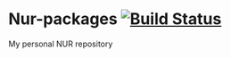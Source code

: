 # Nur-packages [![Build Status](https://travis-ci.org/vdemeester/nur-packages.svg?branch=master)](https://travis-ci.org/vdemeester/nur-packages)

My personal NUR repository

